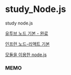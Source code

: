 # study_Node.js

study node.js

<a href="https://www.youtube.com/watch?v=toLDNN4FQv0&t=17s">유투브 노드 기본 - 완료</a>

<a href="https://www.inflearn.com/course/%EB%94%B0%EB%9D%BC%ED%95%98%EB%A9%B0-%EB%B0%B0%EC%9A%B0%EB%8A%94-%EB%85%B8%EB%93%9C-%EB%A6%AC%EC%95%A1%ED%8A%B8-%EA%B8%B0%EB%B3%B8/lecture/37064?tab=curriculum">인프런 노드-리액트 기본</a>      
  
<a href="https://askforyou.tistory.com/19?category=997470">모듈을 이용한 node.js</a>

<h3>MEMO</h3>
